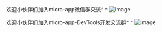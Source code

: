 
欢迎小伙伴们加入micro-app微信群交流^ ^
![image](https://github.com/user-attachments/assets/b614906f-ebd7-4cd8-9407-7f3fd39bfc74)



欢迎小伙伴们加入micro-app-DevTools开发交流群^ ^
![image](https://github.com/user-attachments/assets/4b3e2502-be96-43b5-bd8b-23433cf87653)



























